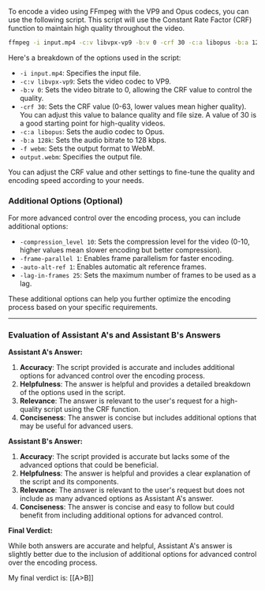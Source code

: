 
To encode a video using FFmpeg with the VP9 and Opus codecs, you can use the following script. This script will use the Constant Rate Factor (CRF) function to maintain high quality throughout the video.

```bash
ffmpeg -i input.mp4 -c:v libvpx-vp9 -b:v 0 -crf 30 -c:a libopus -b:a 128k -f webm output.webm
```

Here's a breakdown of the options used in the script:

- `-i input.mp4`: Specifies the input file.
- `-c:v libvpx-vp9`: Sets the video codec to VP9.
- `-b:v 0`: Sets the video bitrate to 0, allowing the CRF value to control the quality.
- `-crf 30`: Sets the CRF value (0-63, lower values mean higher quality). You can adjust this value to balance quality and file size. A value of 30 is a good starting point for high-quality videos.
- `-c:a libopus`: Sets the audio codec to Opus.
- `-b:a 128k`: Sets the audio bitrate to 128 kbps.
- `-f webm`: Sets the output format to WebM.
- `output.webm`: Specifies the output file.

You can adjust the CRF value and other settings to fine-tune the quality and encoding speed according to your needs.

### Additional Options (Optional)
For more advanced control over the encoding process, you can include additional options:

- `-compression_level 10`: Sets the compression level for the video (0-10, higher values mean slower encoding but better compression).
- `-frame-parallel 1`: Enables frame parallelism for faster encoding.
- `-auto-alt-ref 1`: Enables automatic alt reference frames.
- `-lag-in-frames 25`: Sets the maximum number of frames to be used as a lag.

These additional options can help you further optimize the encoding process based on your specific requirements.

---

### Evaluation of Assistant A's and Assistant B's Answers

**Assistant A's Answer:**

1. **Accuracy**: The script provided is accurate and includes additional options for advanced control over the encoding process.
2. **Helpfulness**: The answer is helpful and provides a detailed breakdown of the options used in the script.
3. **Relevance**: The answer is relevant to the user's request for a high-quality script using the CRF function.
4. **Conciseness**: The answer is concise but includes additional options that may be useful for advanced users.

**Assistant B's Answer:**

1. **Accuracy**: The script provided is accurate but lacks some of the advanced options that could be beneficial.
2. **Helpfulness**: The answer is helpful and provides a clear explanation of the script and its components.
3. **Relevance**: The answer is relevant to the user's request but does not include as many advanced options as Assistant A's answer.
4. **Conciseness**: The answer is concise and easy to follow but could benefit from including additional options for advanced control.

**Final Verdict:**

While both answers are accurate and helpful, Assistant A's answer is slightly better due to the inclusion of additional options for advanced control over the encoding process.

My final verdict is: [[A>B]]